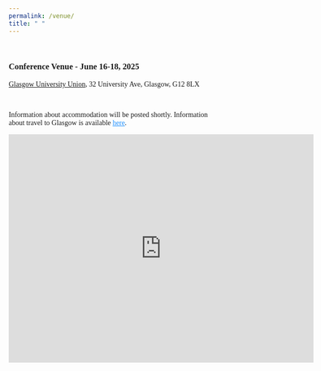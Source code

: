 ```yaml
---
permalink: /venue/
title: " "
---
```

<html>
<head>
<link href="https://fonts.googleapis.com/icon?family=Material+Icons" rel="stylesheet">
<meta name='viewport' content='width=device-width, initial-scale=1'>
<script src='https://kit.fontawesome.com/a076d05399.js' crossorigin='anonymous'></script>
<style>
body {
    font-family: Times New Roman;
} 
* {
  box-sizing: border-box;
}
.container {
  position: relative;
  max-width:1000px;
  margin: 0 0;
}
 .tab1 {
            tab-size: 2;
        }
.container img {vertical-align: middle;}
.container .content {
  font-family: Times New Roman;
  position: absolute;
  bottom: 0;
  background: rgb(0, 0, 0); /* Fallback color */
  background: rgba(0, 0, 0, 0.5); /* Black background with 0.5 opacity */
  color: #f1f1f1;
  max-width: auto;
  min-width: 30%;
  height: 100%;
  padding: 10px;
}
.image-container {
  background-image:  url("/assets/images/main.jpg");
  background-size: cover;
  position: relative;
  height: 400px;
}
.image-container-1 {
  background-image:  url("/assets/images/university/20240214_194800601_iOS.jpg");
  background-size: cover;
  position: relative;
  height: 400px;
}
.text {
  font-family: Times New Roman;
  background-color: white;
  color: black;
  font-size: 3vw; 
  font-weight: bold;
  margin: 0 auto;
  padding: 10px;
  width: 50%;
  text-align: center;
  position: absolute;
  top: 50%;
  left: 50%;
  transform: translate(-50%, -50%);
  mix-blend-mode: screen;
}
.text-1 {
  font-family: Times New Roman;
  background-color: white;
  color: black;
  font-size: 3vw; 
  font-weight: bold;
  margin: 0 auto;
  padding: 10px;
  width: 50%;
  text-align: center;
  position: absolute;
  top: 30%;
  left: 20%;
  transform: translate(-30%, -30%);
  mix-blend-mode: screen;
}
* {
  box-sizing: border-box;
}
.header {
  text-align: center;
  padding: 32px;
}
.row {
  display: -ms-flexbox; /* IE10 */
  display: flex;
  -ms-flex-wrap: wrap; /* IE10 */
  flex-wrap: wrap;
  padding: 0 4px;
}
.header {
  text-align: center;
  padding: 32px;
}
.row {
  display: -ms-flexbox; /* IE10 */
  display: flex;
  -ms-flex-wrap: wrap; /* IE10 */
  flex-wrap: wrap;
  padding: 0 4px;
}
/* Create four equal columns that sits next to each other */
.column {
  -ms-flex: 25%; /* IE10 */
  flex: 25%;
  max-width: 25%;
  padding: 0 4px;
}
.column img {
  margin-top: 8px;
  vertical-align: middle;
  width: 100%;
}
div.scroll-container {
  background-color: white;
  overflow: auto;
  white-space: nowrap;
  padding: 5px;
}
div.scroll-container img {
  padding: 2px;
}
</style>
</head>

<body>
<!-- <div class="container">
    <h3>Tutorial Venue - June 12, 2024</h3>
    <p>School of Computing and Communications</p>
    <p>InfoLab21, Lancaster University</p>
    <p>United Kingdom, LA1 4WA</p>
    <p><strong style="color:DodgerBlue;">Registration:</strong> InfoLab21 Reception, Floor B</p>
    <p><strong style="color:DodgerBlue;">Tutorial:</strong> InfoLab21, Floor B, Room B79</p>
    <p><strong style="color:DodgerBlue;">Dinner:</strong> InfoLab21 Sky Lounge, Floor D</p>
    <a href="https://use.mazemap.com/#v=1&campusid=341&zlevel=1&center=-2.785624,54.011398&zoom=18&sharepoitype=poi&sharepoi=1000463113" style="color:DodgerBlue;"><i class='fas fa-map' style='font-size:24px'></i> InfoLab21</a>
</div> -->
<br>
<div class="container">
    <h3>Conference Venue - June 16-18, 2025</h3>
<!--     <p>Elizabeth Livingston Lecture Theatre</p>
	<p>A022, Lecture Theatre</p>
	<p>Bowland North, Floor A</p> -->
    <p><a href="https://www.guu.co.uk/conferences">Glasgow University Union</a>, 32 University Ave, Glasgow, G12 8LX</p>

<!-- <a href="https://use.mazemap.com/#v=1&campusid=341&zlevel=1&center=-2.785624,54.011398&zoom=18&sharepoitype=poi&sharepoi=874283" style="color:DodgerBlue; font-family:Akaya Telivigala"> <i class='fas fa-map' style='font-size:24px font-family:Akaya Telivigala'></i>e</a> -->
</div> 
<br>
<p>Information about accommodation will be posted shortly. Information about travel to Glasgow is available <a href="https://www.gla.ac.uk/explore/maps/howtogethere/" style="color:DodgerBlue;">here</a>.
</p> 
<div id="contact" class="map">
  <iframe src="https://www.google.com/maps/embed?pb=!1m18!1m12!1m3!1d2238.4336972614797!2d-4.287506823042735!3d55.87249118276583!2m3!1f0!2f0!3f0!3m2!1i1024!2i768!4f13.1!3m3!1m2!1s0x488845cdf92cdf2d%3A0xd14847c3d4ae5e0a!2sGlasgow%20University%20Union!5e0!3m2!1sen!2s!4v1738922306508!5m2!1sen!2s" width="600" height="450" style="border:0;" allowfullscreen="" loading="lazy" referrerpolicy="no-referrer-when-downgrade"></iframe>
</div>
<br>

</body>
</html>
